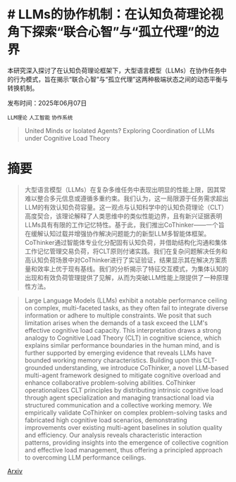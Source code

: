 # # LLMs的协作机制：在认知负荷理论视角下探索“联合心智”与“孤立代理”的边界
本研究深入探讨了在认知负荷理论框架下，大型语言模型（LLMs）在协作任务中的行为模式，旨在揭示“联合心智”与“孤立代理”这两种极端状态之间的动态平衡与转换机制。

发布时间：2025年06月07日

`LLM理论` `人工智能` `协作系统`

> United Minds or Isolated Agents? Exploring Coordination of LLMs under Cognitive Load Theory

# 摘要

> 大型语言模型（LLMs）在复杂多维任务中表现出明显的性能上限，因其常难以整合多元信息或遵循多重约束。我们认为，这一局限源于任务需求超出LLM的有效认知负荷容量。这一观点与认知科学中的认知负荷理论（CLT）高度契合，该理论解释了人类思维中的类似性能边界，且有新兴证据表明LLMs具有有限的工作记忆特性。基于此，我们推出CoThinker——一个旨在缓解认知过载并增强协作解决问题能力的新型LLM多智能体框架。CoThinker通过智能体专业化分配固有认知负荷，并借助结构化沟通和集体工作记忆管理交易负荷，将CLT原则付诸实践。我们在复杂问题解决任务和高认知负荷场景中对CoThinker进行了实证验证，结果显示其在解决方案质量和效率上优于现有基线。我们的分析揭示了特征交互模式，为集体认知的出现和有效负荷管理提供了见解，从而为突破LLM性能上限提供了一种原理性方法。

> Large Language Models (LLMs) exhibit a notable performance ceiling on complex, multi-faceted tasks, as they often fail to integrate diverse information or adhere to multiple constraints. We posit that such limitation arises when the demands of a task exceed the LLM's effective cognitive load capacity. This interpretation draws a strong analogy to Cognitive Load Theory (CLT) in cognitive science, which explains similar performance boundaries in the human mind, and is further supported by emerging evidence that reveals LLMs have bounded working memory characteristics. Building upon this CLT-grounded understanding, we introduce CoThinker, a novel LLM-based multi-agent framework designed to mitigate cognitive overload and enhance collaborative problem-solving abilities. CoThinker operationalizes CLT principles by distributing intrinsic cognitive load through agent specialization and managing transactional load via structured communication and a collective working memory. We empirically validate CoThinker on complex problem-solving tasks and fabricated high cognitive load scenarios, demonstrating improvements over existing multi-agent baselines in solution quality and efficiency. Our analysis reveals characteristic interaction patterns, providing insights into the emergence of collective cognition and effective load management, thus offering a principled approach to overcoming LLM performance ceilings.

[Arxiv](https://arxiv.org/abs/2506.06843)